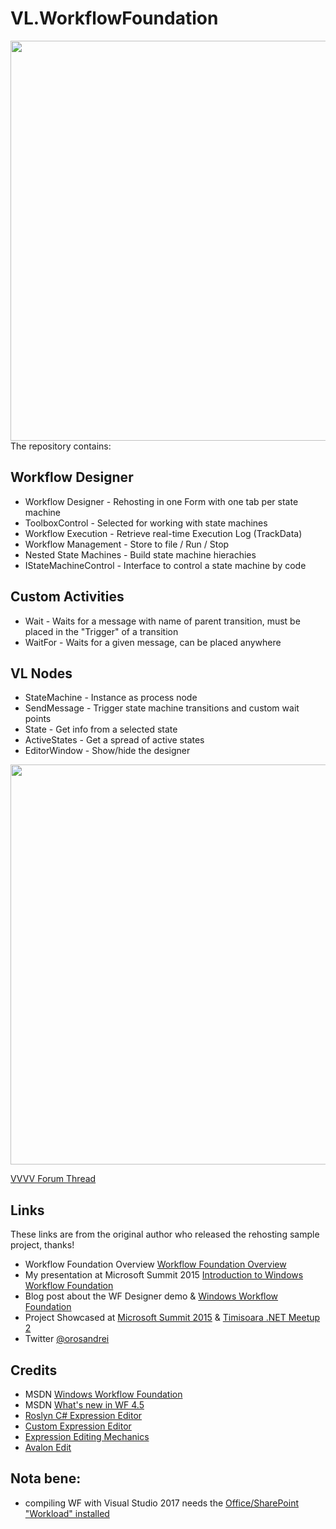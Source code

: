 # VL.WorkflowFoundation #

<img src="https://raw.githubusercontent.com/tebjan/VL.WorkflowFoundation/master/screenshot.png" width="640"/>
The repository contains:

## Workflow Designer
* Workflow Designer - Rehosting in one Form with one tab per state machine
* ToolboxControl - Selected for working with state machines
* Workflow Execution - Retrieve real-time Execution Log (TrackData)
* Workflow Management - Store to file / Run / Stop
* Nested State Machines - Build state machine hierachies
* IStateMachineControl - Interface to control a state machine by code

## Custom Activities
* Wait - Waits for a message with name of parent transition, must be placed in the "Trigger" of a transition
* WaitFor - Waits for a given message, can be placed anywhere

## VL Nodes
* StateMachine - Instance as process node
* SendMessage - Trigger state machine transitions and custom wait points
* State - Get info from a selected state
* ActiveStates - Get a spread of active states
* EditorWindow - Show/hide the designer

<img src="https://raw.githubusercontent.com/tebjan/VL.WorkflowFoundation/master/patch.png" width="640"/>

[VVVV Forum Thread](https://discourse.vvvv.org/t/vl-workflowfoundation/17055)

## Links
These links are from the original author who released the rehosting sample project, thanks!
* Workflow Foundation Overview [Workflow Foundation Overview](https://andreioros.com/blog/windows-workflow-foundation-2017/)
* My presentation at Microsoft Summit 2015 [Introduction to Windows Workflow Foundation](http://www.slideshare.net/orosandrei/windows-workflow-foundation-54773529)
* Blog post about the WF Designer demo &amp; [Windows Workflow Foundation](http://andreioros.com/blog/windows-workflow-foundation-rehosted-designer/)
* Project Showcased at [Microsoft Summit 2015](http://andreioros.com/blog/workflow-foundation-microsoft-summit/#more-92) & [Timisoara .NET Meetup 2](http://www.meetup.com/Timisoara-NET-Meetup/events/186254642/)
* Twitter [@orosandrei](http://twitter.com/orosandrei)

## Credits
* MSDN [Windows Workflow Foundation](http://msdn.microsoft.com/en-us/library/dd489441(v=vs.110).aspx)
* MSDN [What's new in WF 4.5](https://msdn.microsoft.com/en-us/library/hh305677.aspx)
* [Roslyn C# Expression Editor](https://github.com/dmetzgar/wf-rehost-roslyn)
* [Custom Expression Editor](https://blogs.msdn.microsoft.com/cathyk/2009/11/05/implementing-a-custom-expression-editor/)
* [Expression Editing Mechanics](https://blogs.msdn.microsoft.com/cathyk/2009/11/09/expression-editing-mechanics/)
* [Avalon Edit](https://github.com/icsharpcode/AvalonEdit)

## Nota bene:
* compiling WF with Visual Studio 2017 needs the [Office/SharePoint "Workload" installed](https://developercommunity.visualstudio.com/content/problem/2476/cannot-build-project-that-contains-windows-workflo.html)